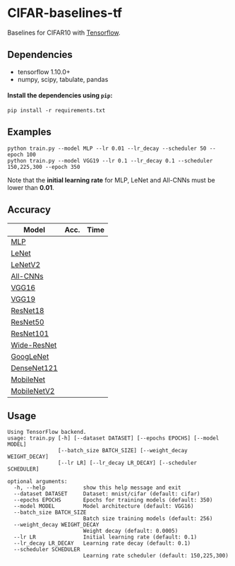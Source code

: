 # CIFAR-baselines-tf
Baselines for CIFAR10 with [Tensorflow](https://www.tensorflow.org/).

## Dependencies
- tensorflow 1.10.0+
- numpy, scipy, tabulate, pandas

#### Install the dependencies using `pip`:
```
pip install -r requirements.txt
```

## Examples
```
python train.py --model MLP --lr 0.01 --lr_decay --scheduler 50 --epoch 100
python train.py --model VGG19 --lr 0.1 --lr_decay 0.1 --scheduler 150,225,300 --epoch 350
```
Note that the __initial learning rate__ for MLP, LeNet and All-CNNs must be lower than __0.01__.

## Accuracy
| Model             | Acc.        | Time        | 
| ----------------- |:-----------:|:-----------:|
| [MLP](https://github.com/wangjksjtu/CIFAR-baselines-tf/blob/master/models/mlp.py)     |           |           |
| [LeNet](http://yann.lecun.com/exdb/publis/pdf/lecun-01a.pdf)  |           |           |
| [LeNetV2](https://github.com/wangjksjtu/CIFAR-baselines-tf/blob/master/models/lenet_v2.py)        |           |           |
| [All-CNNs](https://arxiv.org/abs/1412.6806)       |           |           |
| [VGG16](https://arxiv.org/abs/1409.1556)          |           |           |
| [VGG19](https://arxiv.org/abs/1409.1556)          |           |           |
| [ResNet18](https://arxiv.org/abs/1512.03385)      |           |           |
| [ResNet50](https://arxiv.org/abs/1512.03385)      |           |           |
| [ResNet101](https://arxiv.org/abs/1512.03385)     |           |           |
| [Wide-ResNet](https://arxiv.org/pdf/1605.07146)   |           |           |
| [GoogLeNet](https://arxiv.org/abs/1409.4842)      |           |           |
| [DenseNet121](https://arxiv.org/abs/1608.06993)   |           |           |
| [MobileNet](https://arxiv.org/abs/1704.04861)     |           |           |
| [MobileNetV2](https://arxiv.org/abs/1801.04381)   |           |           |

<!-- 
| [ShuffleNet](https://arxiv.org/abs/1707.01083)    |           |           |
| [ShuffleNetV2](https://arxiv.org/abs/1807.11164)  |           |           |
-->


## Usage
```
Using TensorFlow backend.
usage: train.py [-h] [--dataset DATASET] [--epochs EPOCHS] [--model MODEL]
                [--batch_size BATCH_SIZE] [--weight_decay WEIGHT_DECAY]
                [--lr LR] [--lr_decay LR_DECAY] [--scheduler SCHEDULER]

optional arguments:
  -h, --help            show this help message and exit
  --dataset DATASET     Dataset: mnist/cifar (default: cifar)
  --epochs EPOCHS       Epochs for training models (default: 350)
  --model MODEL         Model architecture (default: VGG16)
  --batch_size BATCH_SIZE
                        Batch size training models (default: 256)
  --weight_decay WEIGHT_DECAY
                        Weight decay (default: 0.0005)
  --lr LR               Initial learning rate (default: 0.1)
  --lr_decay LR_DECAY   Learning rate decay (default: 0.1)
  --scheduler SCHEDULER
                        Learning rate scheduler (default: 150,225,300)
```